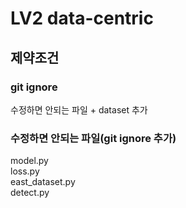 # LV2 data-centric

## 제약조건
### git ignore
수정하면 안되는 파일 + dataset 추가
### 수정하면 안되는 파일(git ignore 추가)
model.py<br>
loss.py<br>
east_dataset.py<br>
detect.py<br>
